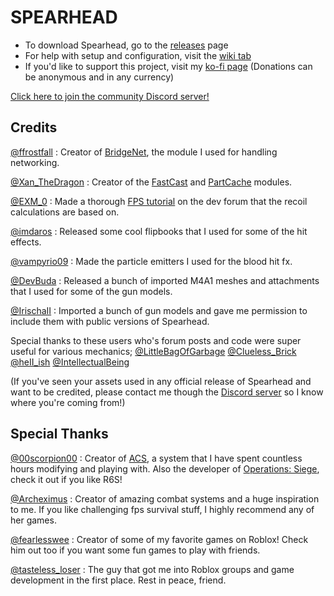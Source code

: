 # SPEARHEAD
- To download Spearhead, go to the [releases](https://github.com/Nyemse/SPEARHEAD/releases) page
- For help with setup and configuration, visit the [wiki tab](https://github.com/Nyemse/SPEARHEAD/wiki)
- If you'd like to support this project, visit my [ko-fi page](https://ko-fi.com/inabaa) (Donations can be anonymous and in any currency)

[Click here to join the community Discord server!](https://discord.gg/VXZKuYVdse)

## Credits
[@ffrostfall](https://devforum.roblox.com/u/ffrostfall/summary) : Creator of [BridgeNet](https://github.com/ffrostflame/BridgeNet), the module I used for handling networking.

[@Xan_TheDragon](https://devforum.roblox.com/u/xan_thedragon/summary) : Creator of the [FastCast](https://etithespir.it/FastCastAPIDocs/) and [PartCache](https://devforum.roblox.com/t/partcache-for-all-your-quick-part-creation-needs/246641) modules.

[@EXM_0](https://devforum.roblox.com/u/EXM_0) : Made a thorough [FPS tutorial](https://devforum.roblox.com/t/designing-an-fps-framework-beginners-guide/1198208) on the dev forum that the recoil calculations are based on.

[@imdaros](https://www.roblox.com/users/630902604/profile) : Released some cool flipbooks that I used for some of the hit effects.

[@vampyrio09](https://www.roblox.com/users/51920259/profile) : Made the particle emitters I used for the blood hit fx.

[@DevBuda](https://www.roblox.com/users/2493863166/profile) : Released a bunch of imported M4A1 meshes and attachments that I used for some of the gun models.

[@IrischaII](https://www.roblox.com/users/4608144779/profile) : Imported a bunch of gun models and gave me permission to include them with public versions of Spearhead.

Special thanks to these users who's forum posts and code were super useful for various mechanics;
[@LittleBagOfGarbage](https://devforum.roblox.com/u/littlebagofgarbage/summary)
[@Clueless_Brick](https://devforum.roblox.com/u/clueless_brick/summary)
[@heII_ish](https://devforum.roblox.com/u/heii_ish/summary)
[@IntellectualBeing](https://devforum.roblox.com/u/intellectualbeing/summary)

(If you've seen your assets used in any official release of Spearhead and want to be credited, please contact me though the [Discord server](https://discord.gg/VXZKuYVdse) so I know where you're coming from!)

## Special Thanks

[@00scorpion00](https://www.roblox.com/users/19047915/profile) : Creator of [ACS](https://discord.gg/advanced-combat-system-community-827005719454810173), a system that I have spent countless hours modifying and playing with.
Also the developer of [Operations: Siege](https://www.roblox.com/games/13997018456/Operations-Siege), check it out if you like R6S!

[@Archeximus](https://www.roblox.com/users/93693150/profile) : Creator of amazing combat systems and a huge inspiration to me.
If you like challenging fps survival stuff, I highly recommend any of her games.

[@fearlesswee](https://www.roblox.com/users/10095800/profile) : Creator of some of my favorite games on Roblox!
Check him out too if you want some fun games to play with friends.

[@tasteless_loser](https://www.roblox.com/users/73125508/profile) : The guy that got me into Roblox groups and game development in the first place.
Rest in peace, friend.
